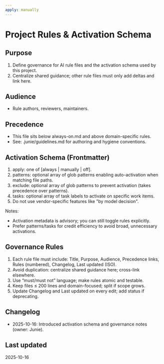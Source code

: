 ```yaml
---
apply: manually
---
```


# Project Rules & Activation Schema

## Purpose

1. Define governance for AI rule files and the activation schema used by this project.
2. Centralize shared guidance; other rule files must only add deltas and link here.

## Audience

- Rule authors, reviewers, maintainers.

## Precedence

- This file sits below always-on.md and above domain-specific rules.
- See: .junie/guidelines.md for authoring and hygiene conventions.

## Activation Schema (Frontmatter)

1. apply: one of [always | manually | off].
2. patterns: optional array of glob patterns enabling auto-activation when matching file paths.
3. exclude: optional array of glob patterns to prevent activation (takes precedence over patterns).
4. tasks: optional array of task labels to activate on specific work items.
5. Do not use vendor-specific features like "by model decision".

Notes:
- Activation metadata is advisory; you can still toggle rules explicitly.
- Prefer patterns/tasks for credit efficiency to avoid broad, unnecessary activations.

## Governance Rules

1. Each rule file must include: Title, Purpose, Audience, Precedence links, Rules (numbered), Changelog, Last updated (ISO).
2. Avoid duplication: centralize shared guidance here; cross-link elsewhere.
3. Use “must/must not” language; make rules atomic and testable.
4. Keep files ≤ 200 lines and domain-focused; split if scope grows.
5. Update Changelog and Last updated on every edit; add status if deprecating.

## Changelog

- 2025-10-16: Introduced activation schema and governance notes (owner: Junie).

## Last updated

2025-10-16
